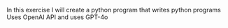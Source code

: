 In this exercise I will create a python program that writes python programs
Uses OpenAI API and uses GPT-4o
